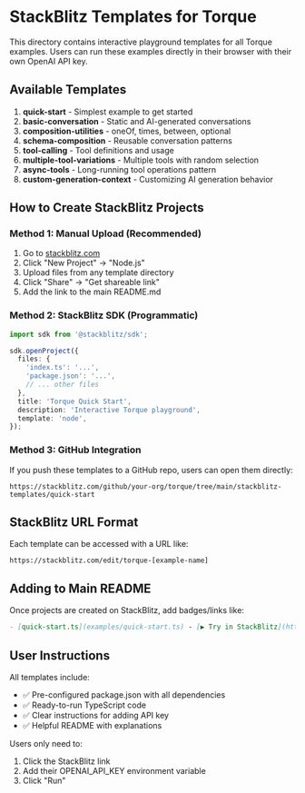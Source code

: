 # StackBlitz Templates for Torque

This directory contains interactive playground templates for all Torque examples. Users can run these examples directly in their browser with their own OpenAI API key.

## Available Templates

1. **quick-start** - Simplest example to get started
2. **basic-conversation** - Static and AI-generated conversations
3. **composition-utilities** - oneOf, times, between, optional
4. **schema-composition** - Reusable conversation patterns
5. **tool-calling** - Tool definitions and usage
6. **multiple-tool-variations** - Multiple tools with random selection
7. **async-tools** - Long-running tool operations pattern
8. **custom-generation-context** - Customizing AI generation behavior

## How to Create StackBlitz Projects

### Method 1: Manual Upload (Recommended)

1. Go to [stackblitz.com](https://stackblitz.com)
2. Click "New Project" → "Node.js"
3. Upload files from any template directory
4. Click "Share" → "Get shareable link"
5. Add the link to the main README.md

### Method 2: StackBlitz SDK (Programmatic)

```typescript
import sdk from '@stackblitz/sdk';

sdk.openProject({
  files: {
    'index.ts': '...',
    'package.json': '...',
    // ... other files
  },
  title: 'Torque Quick Start',
  description: 'Interactive Torque playground',
  template: 'node',
});
```

### Method 3: GitHub Integration

If you push these templates to a GitHub repo, users can open them directly:
```
https://stackblitz.com/github/your-org/torque/tree/main/stackblitz-templates/quick-start
```

## StackBlitz URL Format

Each template can be accessed with a URL like:
```
https://stackblitz.com/edit/torque-[example-name]
```

## Adding to Main README

Once projects are created on StackBlitz, add badges/links like:

```markdown
- [quick-start.ts](examples/quick-start.ts) - [▶️ Try in StackBlitz](https://stackblitz.com/edit/torque-quick-start)
```

## User Instructions

All templates include:
- ✅ Pre-configured package.json with all dependencies
- ✅ Ready-to-run TypeScript code
- ✅ Clear instructions for adding API key
- ✅ Helpful README with explanations

Users only need to:
1. Click the StackBlitz link
2. Add their OPENAI_API_KEY environment variable
3. Click "Run"

